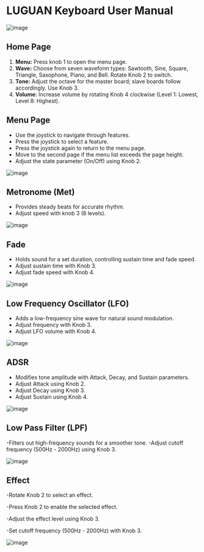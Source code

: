 # LUGUAN Keyboard User Manual

![image](https://github.com/Shiyizhuanshi/ES-synth-starter-Han/assets/105670417/19c85363-abcb-4158-ab94-8d509e2e8305)

## Home Page
1. **Menu:** Press knob 1 to open the menu page.
2. **Wave:** Choose from seven waveform types: Sawtooth, Sine, Square, Triangle, Saxophone, Piano, and Bell. Rotate Knob 2 to switch.
3. **Tone:** Adjust the octave for the master board; slave boards follow accordingly. Use Knob 3.
4. **Volume:** Increase volume by rotating Knob 4 clockwise (Level 1: Lowest, Level 8: Highest).

## Menu Page
- Use the joystick to navigate through features.
- Press the joystick to select a feature.
- Press the joystick again to return to the menu page.
- Move to the second page if the menu list exceeds the page height.
- Adjust the state parameter (On/Off) using Knob 2.


![image](https://github.com/Shiyizhuanshi/ES-synth-starter-Han/assets/105670417/b087e460-5025-4807-bec9-2dc98ab8ee87)

## Metronome (Met)
- Provides steady beats for accurate rhythm.
- Adjust speed with knob 3 (8 levels).

![image](https://github.com/Shiyizhuanshi/ES-synth-starter-Han/assets/105670417/3b186653-835f-4962-b690-bf7e052f6d97)

## Fade
- Holds sound for a set duration, controlling sustain time and fade speed.
- Adjust sustain time with Knob 3.
- Adjust fade speed with Knob 4.

![image](https://github.com/Shiyizhuanshi/ES-synth-starter-Han/assets/105670417/b23c9949-c813-4e4c-ad22-ab3a64057ada)

## Low Frequency Oscillator (LFO)
- Adds a low-frequency sine wave for natural sound modulation.
- Adjust frequency with Knob 3.
- Adjust LFO volume with Knob 4.

![image](https://github.com/Shiyizhuanshi/ES-synth-starter-Han/assets/105670417/ad97face-e5d6-4407-afc1-a93d76ee4d7e)

## ADSR
- Modifies tone amplitude with Attack, Decay, and Sustain parameters.
- Adjust Attack using Knob 2.
- Adjust Decay using Knob 3.
- Adjust Sustain using Knob 4.

![image](https://github.com/Shiyizhuanshi/ES-synth-starter-Han/assets/105670417/6984dd3b-754b-44fd-bc9c-d5c37e12c63e)

## Low Pass Filter (LPF)
-Filters out high-frequency sounds for a smoother tone.
-Adjust cutoff frequency (500Hz - 2000Hz) using Knob 3.

![image](https://github.com/Shiyizhuanshi/ES-synth-starter-Han/assets/105670417/58ad9718-00ff-4ba7-a477-2dc7c1a1c0e2)


## Effect
-Rotate Knob 2 to select an effect.

-Press Knob 2 to enable the selected effect.

-Adjust the effect level using Knob 3.

-Set cutoff frequency (500Hz - 2000Hz) with Knob 3.

![image](https://github.com/Shiyizhuanshi/ES-synth-starter-Han/assets/105670417/58ad9718-00ff-4ba7-a477-2dc7c1a1c0e2)


